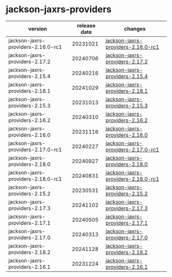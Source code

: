 # jackson-jaxrs-providers	


|version|release date|changes|
|---|---|---|
|jackson-jaxrs-providers-2.16.0-rc1|20231021|[jackson-jaxrs-providers-2.16.0-rc1](./jackson-jaxrs-providers-2.16.0-rc1-20231021.md)|
|jackson-jaxrs-providers-2.17.2|20240706|[jackson-jaxrs-providers-2.17.2](./jackson-jaxrs-providers-2.17.2-20240706.md)|
|jackson-jaxrs-providers-2.15.4|20240216|[jackson-jaxrs-providers-2.15.4](./jackson-jaxrs-providers-2.15.4-20240216.md)|
|jackson-jaxrs-providers-2.18.1|20241029|[jackson-jaxrs-providers-2.18.1](./jackson-jaxrs-providers-2.18.1-20241029.md)|
|jackson-jaxrs-providers-2.15.3|20231013|[jackson-jaxrs-providers-2.15.3](./jackson-jaxrs-providers-2.15.3-20231013.md)|
|jackson-jaxrs-providers-2.16.2|20240310|[jackson-jaxrs-providers-2.16.2](./jackson-jaxrs-providers-2.16.2-20240310.md)|
|jackson-jaxrs-providers-2.16.0|20231116|[jackson-jaxrs-providers-2.16.0](./jackson-jaxrs-providers-2.16.0-20231116.md)|
|jackson-jaxrs-providers-2.17.0-rc1|20240227|[jackson-jaxrs-providers-2.17.0-rc1](./jackson-jaxrs-providers-2.17.0-rc1-20240227.md)|
|jackson-jaxrs-providers-2.18.0|20240927|[jackson-jaxrs-providers-2.18.0](./jackson-jaxrs-providers-2.18.0-20240927.md)|
|jackson-jaxrs-providers-2.18.0-rc1|20240831|[jackson-jaxrs-providers-2.18.0-rc1](./jackson-jaxrs-providers-2.18.0-rc1-20240831.md)|
|jackson-jaxrs-providers-2.15.2|20230531|[jackson-jaxrs-providers-2.15.2](./jackson-jaxrs-providers-2.15.2-20230531.md)|
|jackson-jaxrs-providers-2.17.3|20241102|[jackson-jaxrs-providers-2.17.3](./jackson-jaxrs-providers-2.17.3-20241102.md)|
|jackson-jaxrs-providers-2.17.1|20240505|[jackson-jaxrs-providers-2.17.1](./jackson-jaxrs-providers-2.17.1-20240505.md)|
|jackson-jaxrs-providers-2.17.0|20240313|[jackson-jaxrs-providers-2.17.0](./jackson-jaxrs-providers-2.17.0-20240313.md)|
|jackson-jaxrs-providers-2.18.2|20241128|[jackson-jaxrs-providers-2.18.2](./jackson-jaxrs-providers-2.18.2-20241128.md)|
|jackson-jaxrs-providers-2.16.1|20231224|[jackson-jaxrs-providers-2.16.1](./jackson-jaxrs-providers-2.16.1-20231224.md)|
